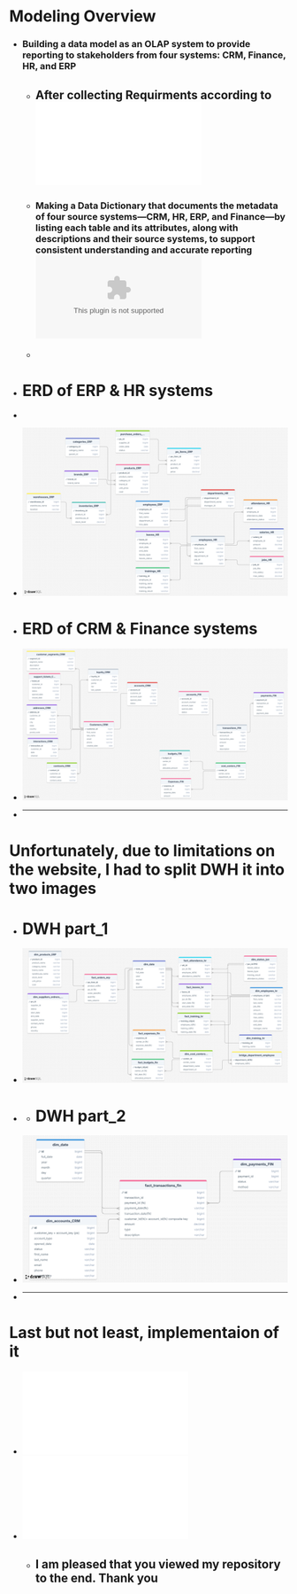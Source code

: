 # <div>**Modeling Overview**</div>
- ### **Building a data model as an OLAP system to provide reporting to stakeholders from four systems: CRM, Finance, HR, and ERP**
  - ## **After collecting Requirments according to** ![Open !!](req/req_sic.pdf)
  - ### **Making a Data Dictionary that documents the metadata of four source systems—CRM, HR, ERP, and Finance—by listing each table and its attributes, along with descriptions and their source systems, to support consistent understanding and accurate reporting** ![Download it !!](flatten_columns/SIC_ERD_systems.xlsx)
  - 
- # **ERD of ERP & HR systems**
- 
- ![System Architecture photo](images/ERD_hr.png)

- # **ERD of CRM & Finance systems**
- ![System Architecture photo](images/ERD_CRM.png)

- ________

 # **Unfortunately, due to limitations on the website, I had to split DWH it into two images**
  - # **DWH part_1**
  - ![System Architecture photo](images/dwh_hr.png)
  -  - # **DWH part_2**
  - ![System Architecture photo](images/dwh_crm.png)
  - ________
  
 # **Last but not least, implementaion of it**
- ![Open part_1 code](implementation/dwh1.sql)
- ![Open part_2 code](implementation/dwh2.sql)
  - ## **I am pleased that you viewed my repository to the end. Thank you**
